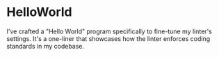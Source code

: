# HelloWorld


I've crafted a "Hello World" program specifically to fine-tune my linter's settings. It's a one-liner that showcases how the linter enforces coding standards in my codebase.
